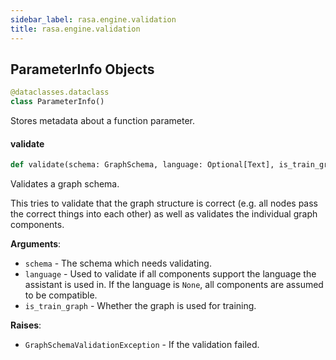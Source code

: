 ```yaml
---
sidebar_label: rasa.engine.validation
title: rasa.engine.validation
---
```

## ParameterInfo Objects

```python
@dataclasses.dataclass
class ParameterInfo()
```

Stores metadata about a function parameter.

#### validate

```python
def validate(schema: GraphSchema, language: Optional[Text], is_train_graph: bool) -> None
```

Validates a graph schema.

This tries to validate that the graph structure is correct (e.g. all nodes pass the
correct things into each other) as well as validates the individual graph
components.

**Arguments**:

- `schema` - The schema which needs validating.
- `language` - Used to validate if all components support the language the assistant
  is used in. If the language is `None`, all components are assumed to be
  compatible.
- `is_train_graph` - Whether the graph is used for training.
  

**Raises**:

- `GraphSchemaValidationException` - If the validation failed.

